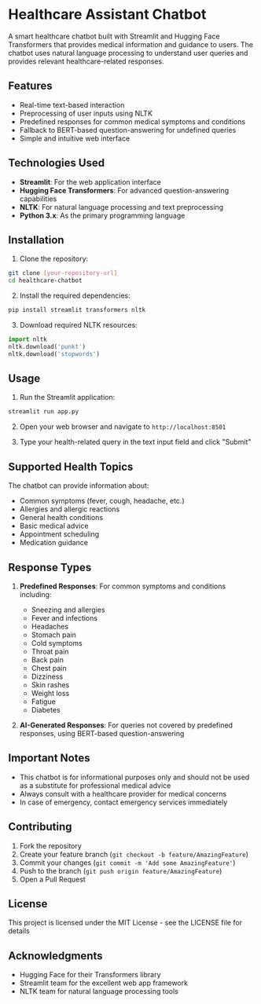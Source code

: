 # Healthcare Assistant Chatbot

A smart healthcare chatbot built with Streamlit and Hugging Face Transformers that provides medical information and guidance to users. The chatbot uses natural language processing to understand user queries and provides relevant healthcare-related responses.

## Features

- Real-time text-based interaction
- Preprocessing of user inputs using NLTK
- Predefined responses for common medical symptoms and conditions
- Fallback to BERT-based question-answering for undefined queries
- Simple and intuitive web interface

## Technologies Used

- **Streamlit**: For the web application interface
- **Hugging Face Transformers**: For advanced question-answering capabilities
- **NLTK**: For natural language processing and text preprocessing
- **Python 3.x**: As the primary programming language

## Installation

1. Clone the repository:
```bash
git clone [your-repository-url]
cd healthcare-chatbot
```

2. Install the required dependencies:
```bash
pip install streamlit transformers nltk
```

3. Download required NLTK resources:
```python
import nltk
nltk.download('punkt')
nltk.download('stopwords')
```

## Usage

1. Run the Streamlit application:
```bash
streamlit run app.py
```

2. Open your web browser and navigate to `http://localhost:8501`

3. Type your health-related query in the text input field and click "Submit"

## Supported Health Topics

The chatbot can provide information about:
- Common symptoms (fever, cough, headache, etc.)
- Allergies and allergic reactions
- General health conditions
- Basic medical advice
- Appointment scheduling
- Medication guidance

## Response Types

1. **Predefined Responses**: For common symptoms and conditions including:
   - Sneezing and allergies
   - Fever and infections
   - Headaches
   - Stomach pain
   - Cold symptoms
   - Throat pain
   - Back pain
   - Chest pain
   - Dizziness
   - Skin rashes
   - Weight loss
   - Fatigue
   - Diabetes

2. **AI-Generated Responses**: For queries not covered by predefined responses, using BERT-based question-answering

## Important Notes

- This chatbot is for informational purposes only and should not be used as a substitute for professional medical advice
- Always consult with a healthcare provider for medical concerns
- In case of emergency, contact emergency services immediately

## Contributing

1. Fork the repository
2. Create your feature branch (`git checkout -b feature/AmazingFeature`)
3. Commit your changes (`git commit -m 'Add some AmazingFeature'`)
4. Push to the branch (`git push origin feature/AmazingFeature`)
5. Open a Pull Request

## License

This project is licensed under the MIT License - see the LICENSE file for details

## Acknowledgments

- Hugging Face for their Transformers library
- Streamlit team for the excellent web app framework
- NLTK team for natural language processing tools
